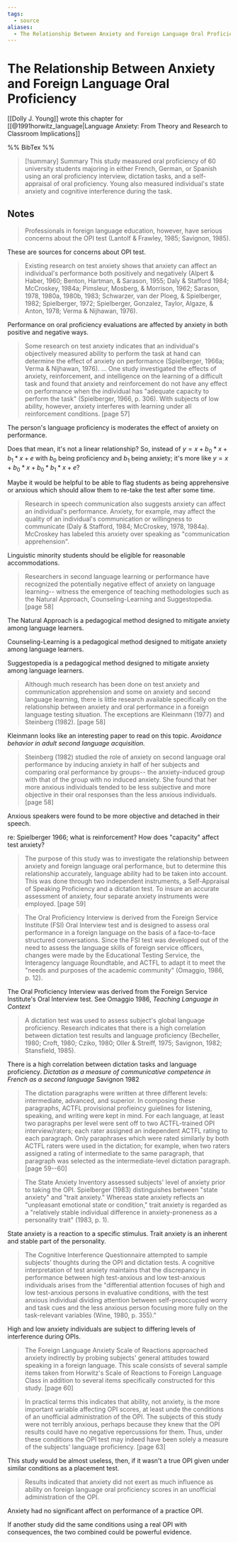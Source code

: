 ```yaml
---
tags:
  - source
aliases:
  - The Relationship Between Anxiety and Foreign Language Oral Proficiency
---
```

# The Relationship Between Anxiety and Foreign Language Oral Proficiency

[[Dolly J. Young]] wrote this chapter for [[@1991horwitz_language|Language Anxiety: From Theory and Research to Classroom Implications]]

%% BibTex %%

> [!summary] Summary
> This study measured oral proficiency of 60 university students majoring in either French, German, or Spanish using an oral proficiency interview, dictation tasks, and a self-appraisal of oral proficiency. Young also measured individual's state anxiety and cognitive interference during the task. 
## Notes
> Professionals in foreign language education, however, have serious concerns about the OPI test (Lantolf & Frawley, 1985; Savignon, 1985). 

These are sources for concerns about OPI test.

> Existing research on test anxiety shows that anxiety can affect an individual's performance both positively and negatively (Alpert & Haber, 1960; Benton, Hartman, & Sarason, 1955; Daly & Stafford 1984; McCroskey, 1984a; Pimsleur, Mosberg, & Morrison, 1962; Sarason, 1978, 1980a, 1980b, 1983; Schwarzer, van der Ploeg, & Spielberger, 1982; Spielberger, 1972; Spielberger, Gonzalez, Taylor, Algaze, & Anton, 1978; Verma & Nijhawan, 1976).

Performance on oral proficiency evaluations are affected by anxiety in both positive and negative ways.

> Some research on test anxiety indicates that an individual's objectively measured ability to perform the task at hand can determine the effect of anxiety on performance (Spielberger, 1966a; Verma & Nijhawan, 1976). 
> ...
> One study investigated the effects of anxiety, reinforcement, and intelligence on the learning of a difficult task and found that anxiety and reinforcement do not have any effect on performance when the individual has "adequate capacity to perform the task" (Spielberger, 1966, p. 306). With subjects of low ability, however, anxiety interferes with learning under all reinforcement conditions. [page 57]

The person's language proficiency is moderates the effect of anxiety on performance. 

Does that mean, it's not a linear relationship?  So, instead of $y = x + b_0*x + b_1*x + e$ with $b_0$ being proficiency and $b_1$ being anxiety; it's more like $y = x + b_0 * x + b_0 * b_1 * x + e$?

Maybe it would be helpful to be able to flag students as being apprehensive or anxious which should allow them to re-take the test after some time.

> Research in speech communication also suggests anxiety can affect an individual's performance. Anxiety, for example, may affect the quality of an individual's communication or willingness to communicate (Daly & Stafford, 1984; McCroskey, 1978, 1984a). McCroskey has labeled this anxiety over speaking as "communication apprehension".

Linguistic minority students should be eligible for reasonable accommodations.

> Researchers in second language learning or performance have recognized the potentially negative effect of anxiety on language learning-- witness the emergence of teaching methodologies such as the Natural Approach, Counseling-Learning and Suggestopedia. [page 58]

The Natural Approach is a pedagogical method designed to mitigate anxiety among language learners.

Counseling-Learning is a pedagogical method designed to mitigate anxiety among language learners.

Suggestopedia is a pedagogical method designed to mitigate anxiety among language learners.

> Although much research has been done on test anxiety and communication apprehension and some on anxiety and second language learning, there is little research available specifically on the relationship between anxiety and oral performance in a foreign language testing situation. The exceptions are Kleinmann (1977) and Steinberg (1982). [page 58]

Kleinmann looks like an interesting paper to read on this topic.
*Avoidance behavior in adult second language acquisition.*

> Steinberg (1982) studied the role of anxiety on second language oral performance by inducing anxiety in half of her subjects and comparing oral performance by groups-- the anxiety-induced group with that of the group with no induced anxiety. She found that her more anxious individuals tended to be less subjective and more objective in their oral responses than the less anxious individuals. [page 58]

Anxious speakers were found to be more objective and detached in their speech.

re: Spielberger 1966; what is reinforcement? How does "capacity" affect test anxiety?

> The purpose of this study was to investigate the relationship between anxiety and foreign language oral performance, but to determine this relationship accurately, language ability had to be taken into account. This was done through two independent instruments, a Self-Appraisal of Speaking Proficiency and a dictation test. To insure an accurate assessment of anxiety, four separate anxiety instruments were employed. [page 59]

> The Oral Proficiency Interview is derived from the Foreign Service Institute (FSI) Oral Interview test and is designed to assess oral performance in a foreign language on the basis of a face-to-face structured conversations. Since the FSI test was developed out of the need to assess the language skills of foreign service officers, changes were made by the Educational Testing Service, the Interagency language Roundtable, and ACTFL to adapt it to meet the "needs and purposes of the academic community" (Omaggio, 1986, p. 12).

The Oral Proficiency Interview was derived from the Foreign Service Institute's Oral Interview test. 
See Omaggio 1986, *Teaching Language in Context*

> A dictation test was used to assess subject's global language proficiency. Research indicates that there is a high correlation between dictation test results and language proficiency (Becheller, 1980; Croft, 1980; Cziko, 1980; Oller & Streiff, 1975; Savignon, 1982; Stansfield, 1985). 

There is a high correlation between dictation tasks and language proficiency.
*Dictation as a measure of communicative competence in French as a second language* Savignon 1982

> The dictation paragraphs were written at three different levels: intermediate, advanced, and superior. In composing these paragraphs, ACTFL provisional profieincy guielines for listening, speaking, and writing were kept in mind. For each language, at least two paragraphs per level were sent off to two ACTFL-trained OPI interview/raters; each rater assigned an independent ACTFL rating to each paragraph. Only paraphrases which were rated similarly by both ACTFL raters were used in the dictation; for example, when two raters assigned a rating of intermediate to the same paragraph, that paragraph was selected as the intermediate-level dictation paragraph. [page 59--60]

> The State Anxiety Inventory assessed subjects' level of anxiety prior to taking the OPI. Spielberger (1983) distinguishes between "state anxiety" and "trait anxiety." Whereas state anxiety reflects an "unpleasant emotional state or condition," trait anxiety is regarded as a "relatively stable individual difference in anxiety-proneness as a personality trait" (1983, p. 1).

State anxiety is a reaction to a specific stimulus. Trait anxiety is an inherent and stable part of the personality. 

> The Cognitive Interference Questionnaire attempted to sample subjects' thoughts during the OPI and dictation tests. A cognitive interpretation of test anxiety maintains that the discrepancy in performance between high test-anxious and low test-anxious individuals arises from the "differential attention focuses of high and low test-anxious persons in evaluative conditions, with the test anxious individual dividing attention between self-preoccupied worry and task cues and the less anxious person focusing more fully on the task-relevant variables (Wine, 1980, p. 355)."

High and low anxiety individuals are subject to differing levels of interference during OPIs.

> The Foreign Language Anxiety Scale of Reactions approached anxiety indirectly by probing subjects' general attitudes toward speaking in a foreign language. This scale consists of several sample items taken from Horwitz's Scale of Reactions to Foreign Language Class in addition to several items specifically constructed for this study. [page 60]

> In practical terms this indicates that ability, not anxiety, is the more important variable affecting OPI scores, at least unde the conditions of an unofficial administration of the OPI. The subjects of this study were not terribly anxious, perhaps because they knew that the OPI results could have no negative repercussions for them. Thus, under these conditions the OPI test may indeed have been solely a measure of the subjects' language proficiency. [page 63]

This study would be almost useless, then, if it wasn't a true OPI given under similar conditions as a placement test.

> Results indicated that anxiety did not exert as much influence as ability on foreign language oral proficiency scores in an unofficial administration of the OPI. 

Anxiety had no significant affect on performance of a practice OPI.

If another study did the same conditions using a real OPI with consequences, the two combined could be powerful evidence.